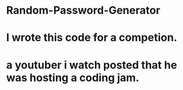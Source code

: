 # Random-Password-Generator

# I wrote this code for a competion.
# a youtuber i watch posted that he was hosting a coding jam.
